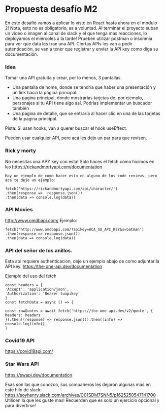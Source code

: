 # Propuesta desafío M2
En este desafió vamos a aplicar lo visto en React hasta ahora en el modulo 2! Nota, esto no es obligatorio, es a voluntad.
Al terminar el proyecto suban un video o imagen al canal de slack y el que tenga mas reacciones, lo deployamos el miércoles a la tarde!
Prueben utilizar postman o insomnia para ver que data les trae una API.
Ciertas APIs les van a pedir autenticación, se van a tener que registrar y enviar la API key como diga su documentación.

###  Idea
Tomar una API gratuita y crear, por lo menos, 3 pantallas.
- Una pantalla de home, donde se tendría que haber una presentación y un link hacia la pagina principal.
- Una pagina principal, donde mostrarías tarjetas de, por ejemplo, personajes si tu API tiene algo así. Podrías implementar un buscador también
- Una pagina de detalle, que se entraría al hacer clic en una de las tarjetas de la pagina principal.

Pista: Si usan hooks, van a querer buscar el hook useEffect.

Pueden usar cualquier API, pero acá les dejo un par para que revisen.

### Rick y morty
No necesitas una APY key con esta! Solo haces el fetch como hicimos en las 
https://rickandmortyapi.com/documentation
```
Hay un ejemplo de como hacer esto en alguno de los code reviews, pero aca te dejo un ejemplo:

fetch('https://rickandmortyapi.com/api/character/')
.then(response =>  response.json())
.then(data => console.log(data))

```

### API Movies

http://www.omdbapi.com/
Ejemplo:
```
fetch('http://www.omdbapi.com/?apikey=ACA_SU_API_KEY&s=batman')
.then(response => response.json())
.then(data => console.log(data))
```
### API del señor de los anillos.
Esta api requiere authenticacion, deje un ejemplo abajo de como adjuntar la API key.
https://the-one-api.dev/documentation

Ejemplo del uso del fetch
```
const headers = {
'Accept': 'application/json',
'Authorization': 'Bearer tuapikey'
}
const fetchData = async () => {

const rawQuotes = await fetch('https://the-one-api.dev/v2/quote', {
headers: headers
}).then((response) => response.json()).then((info) => console.log(info))
}
```
### Covid19 API
https://covid19api.com/
### Star Wars API

https://swapi.dev/documentation

Esas son las que conozco, sus compañeros les dejaron algunas mas en este hilo de slack:
https://soyhenry.slack.com/archives/C01SDM7SNN5/p1625250547141700
Utilicen la que les guste mas!
Recuerden que es solo  un ejercicio opcional y para divertirse!
